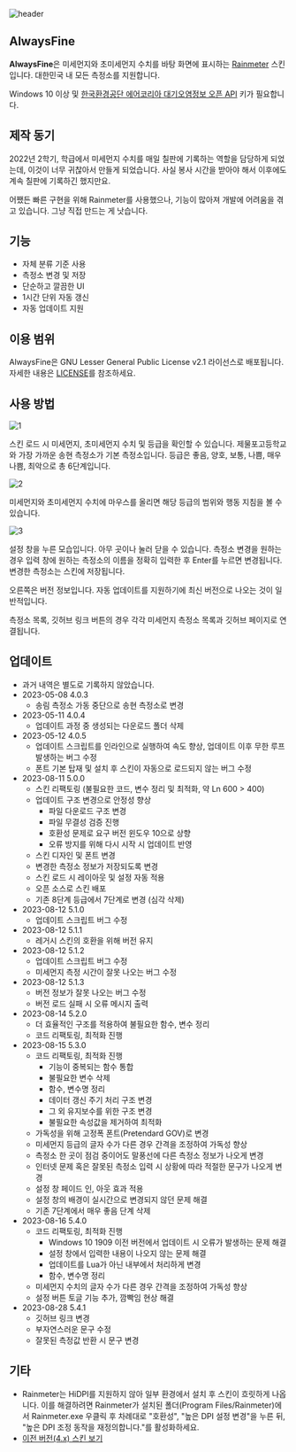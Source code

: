 ![header](https://user-images.githubusercontent.com/75381985/219609891-932a76c6-b85d-44d2-b5a9-82e5b0841ad2.jpg)

## AlwaysFine
**AlwaysFine**은 미세먼지와 초미세먼지 수치를 바탕 화면에 표시하는 [Rainmeter](https://www.rainmeter.net) 스킨입니다. 대한민국 내 모든 측정소를 지원합니다.

Windows 10 이상 및 [한국환경공단 에어코리아 대기오염정보 오픈 API](https://www.data.go.kr/data/15073861/openapi.do) 키가 필요합니다.

## 제작 동기
2022년 2학기, 학급에서 미세먼지 수치를 매일 칠판에 기록하는 역할을 담당하게 되었는데, 이것이 너무 귀찮아서 만들게 되었습니다. 사실 봉사 시간을 받아야 해서 이후에도 계속 칠판에 기록하긴 했지만요.

어쨌든 빠른 구현을 위해 Rainmeter를 사용했으나, 기능이 많아져 개발에 어려움을 겪고 있습니다. 그냥 직접 만드는 게 낫습니다.

## 기능
 * 자체 분류 기준 사용
 * 측정소 변경 및 저장
 * 단순하고 깔끔한 UI
 * 1시간 단위 자동 갱신
 * 자동 업데이트 지원

## 이용 범위
AlwaysFine은 GNU Lesser General Public License v2.1 라이선스로 배포됩니다. 자세한 내용은 [LICENSE](/LICENSE)를 참조하세요.

## 사용 방법
![1](https://github.com/Doiram/AlwaysFine/assets/75381985/7b7ca008-a81f-4a46-8378-ed6bde9fd0f4)

스킨 로드 시 미세먼지, 초미세먼지 수치 및 등급을 확인할 수 있습니다. 제물포고등학교와 가장 가까운 송현 측정소가 기본 측정소입니다. 등급은 좋음, 양호, 보통, 나쁨, 매우 나쁨, 최악으로 총 6단계입니다.

![2](https://github.com/Doiram/AlwaysFine/assets/75381985/12117c97-fd41-4889-8dcb-b50c35678794)

미세먼지와 초미세먼지 수치에 마우스를 올리면 해당 등급의 범위와 행동 지침을 볼 수 있습니다.

![3](https://github.com/Doiram/AlwaysFine/assets/75381985/3cf6f6f9-fa2e-4cc6-961c-0384c047a53f)

설정 창을 누른 모습입니다. 아무 곳이나 눌러 닫을 수 있습니다. 측정소 변경을 원하는 경우 입력 창에 원하는 측정소의 이름을 정확히 입력한 후 Enter를 누르면 변경됩니다. 변경한 측정소는 스킨에 저장됩니다.

오른쪽은 버전 정보입니다. 자동 업데이트를 지원하기에 최신 버전으로 나오는 것이 일반적입니다.

측정소 목록, 깃허브 링크 버튼의 경우 각각 미세먼지 측정소 목록과 깃허브 페이지로 연결됩니다.

## 업데이트
 * 과거 내역은 별도로 기록하지 않았습니다.
 * 2023-05-08 4.0.3
     * 송림 측정소 가동 중단으로 송현 측정소로 변경
 * 2023-05-11 4.0.4
     * 업데이트 과정 중 생성되는 다운로드 폴더 삭제
 * 2023-05-12 4.0.5
     * 업데이트 스크립트를 인라인으로 실행하여 속도 향상, 업데이트 이후 무한 루프 발생하는 버그 수정
     * 폰트 기본 탑재 및 설치 후 스킨이 자동으로 로드되지 않는 버그 수정
 * 2023-08-11 5.0.0
     * 스킨 리팩토링 (불필요한 코드, 변수 정리 및 최적화, 약 Ln 600 > 400)
     * 업데이트 구조 변경으로 안정성 향상
        * 파일 다운로드 구조 변경
        * 파일 무결성 검증 진행
        * 호환성 문제로 요구 버전 윈도우 10으로 상향
        * 오류 방지를 위해 다시 시작 시 업데이트 반영
     * 스킨 디자인 및 폰트 변경
     * 변경한 측정소 정보가 저장되도록 변경
     * 스킨 로드 시 레이아웃 및 설정 자동 적용
     * 오픈 소스로 스킨 배포
     * 기존 8단계 등급에서 7단계로 변경 (심각 삭제)
 * 2023-08-12 5.1.0
     * 업데이트 스크립트 버그 수정
 * 2023-08-12 5.1.1
     * 레거시 스킨의 호환을 위해 버전 유지
 * 2023-08-12 5.1.2
     * 업데이트 스크립트 버그 수정
     * 미세먼지 측정 시간이 잘못 나오는 버그 수정
 * 2023-08-12 5.1.3
     * 버전 정보가 잘못 나오는 버그 수정
     * 버전 로드 실패 시 오류 메시지 출력
 * 2023-08-14 5.2.0
     * 더 효율적인 구조를 적용하여 불필요한 함수, 변수 정리
     * 코드 리팩토링, 최적화 진행
 * 2023-08-15 5.3.0
     * 코드 리팩토링, 최적화 진행
        * 기능이 중복되는 함수 통합
        * 불필요한 변수 삭제
        * 함수, 변수명 정리
        * 데이터 갱신 주기 처리 구조 변경
        * 그 외 유지보수를 위한 구조 변경
        * 불필요한 속성값을 제거하여 최적화
     * 가독성을 위해 고정폭 폰트(Pretendard GOV)로 변경
     * 미세먼지 등급의 글자 수가 다른 경우 간격을 조정하여 가독성 향상
     * 측정소 한 곳이 점검 중이어도 말풍선에 다른 측정소 정보가 나오게 변경
     * 인터넷 문제 혹은 잘못된 측정소 입력 시 상황에 따라 적절한 문구가 나오게 변경
     * 설정 창 페이드 인, 아웃 효과 적용
     * 설정 창의 배경이 실시간으로 변경되지 않던 문제 해결
     * 기존 7단계에서 매우 좋음 단계 삭제
 * 2023-08-16 5.4.0
     * 코드 리팩토링, 최적화 진행
         * Windows 10 1909 이전 버전에서 업데이트 시 오류가 발생하는 문제 해결
         * 설정 창에서 입력한 내용이 나오지 않는 문제 해결
         * 업데이트를 Lua가 아닌 내부에서 처리하게 변경
         * 함수, 변수명 정리
     * 미세먼지 수치의 글자 수가 다른 경우 간격을 조정하여 가독성 향상
     * 설정 버튼 토글 기능 추가, 깜빡임 현상 해결
 * 2023-08-28 5.4.1
      * 깃허브 링크 변경
      * 부자연스러운 문구 수정
      * 잘못된 측정값 반환 시 문구 변경

## 기타
 * Rainmeter는 HiDPI를 지원하지 않아 일부 환경에서 설치 후 스킨이 흐릿하게 나옵니다. 이를 해결하려면 Rainmeter가 설치된 폴더(Program Files/Rainmeter)에서 Rainmeter.exe 우클릭 후 차례대로 "호환성", "높은 DPI 설정 변경"을 누른 뒤, "높은 DPI 조정 동작을 재정의합니다."를 활성화하세요.
 * [이전 버전\(4.x) 스킨 보기](https://github.com/Doiram/AlwaysFine/tree/08fc0554353d3b64ec0ebb01d77568ae9ac6dd05)
